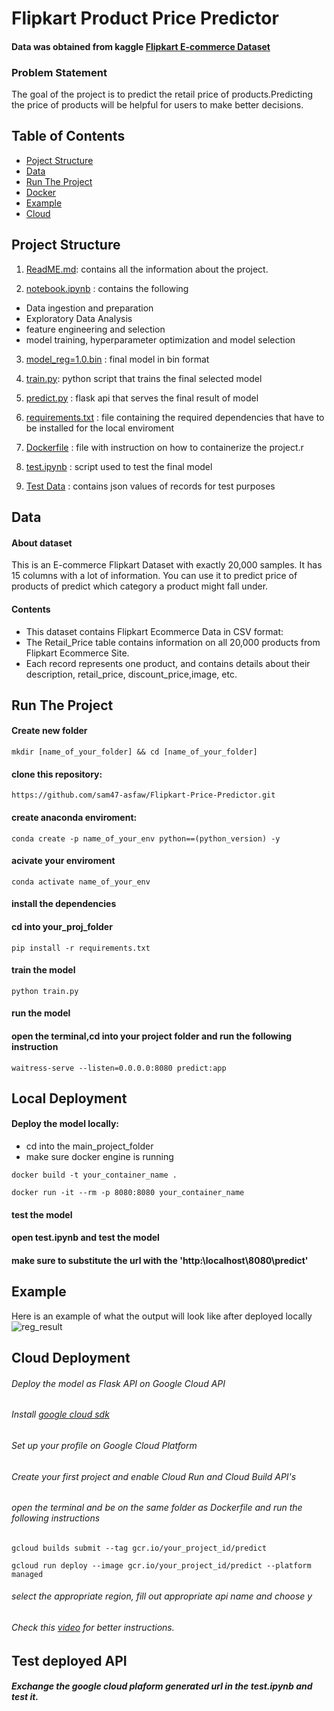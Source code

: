 # Flipkart Product Price Predictor
#### Data was obtained from kaggle [Flipkart E-commerce Dataset](https://www.kaggle.com/datasets/atharvjairath/flipkart-ecommerce-dataset)
### Problem Statement
The goal of the project is to predict the retail price of products.Predicting the price of products will be helpful for users to make better decisions.

## Table of Contents

- [Poject Structure](#projectstructure)
- [Data](#data)
- [Run The Project](#runtheproject)
- [Docker](#docker)
- [Example](#example)
- [Cloud](#cloud) 


## Project Structure
1. [ReadME.md](https://github.com/sam47-asfaw/Flipkart-Price-Predictor/blob/main/README.md): contains all the information about the project.

2. [notebook.ipynb](https://github.com/sam47-asfaw/Flipkart-Price-Predictor/blob/main/notebook.ipynb) : contains the following  
 * Data ingestion and preparation
 * Exploratory Data Analysis
 * feature engineering and selection
 * model training, hyperparameter optimization and model selection

3. [model_reg=1.0.bin](https://github.com/sam47-asfaw/Flipkart-Price-Predictor/blob/main/model_reg%3D1.0.bin) : final model in bin format
   
4. [train.py](https://github.com/sam47-asfaw/Flipkart-Price-Predictor/blob/main/train.py): python script that trains the final selected model

5. [predict.py](https://github.com/sam47-asfaw/Flipkart-Price-Predictor/blob/main/predict.py) : flask api that serves the final result of model

6. [requirements.txt](https://github.com/sam47-asfaw/Flipkart-Price-Predictor/blob/main/requirements.txt) : file containing the required dependencies that have to be installed for the local enviroment

7. [Dockerfile](https://github.com/sam47-asfaw/Flipkart-Price-Predictor/blob/main/Dockerfile) : file with instruction on how to containerize the project.r

8. [test.ipynb](https://github.com/sam47-asfaw/Flipkart-Price-Predictor/blob/main/test.ipynb) : script used to test the final model

9. [Test Data](https://github.com/sam47-asfaw/Flipkart-Price-Predictor/blob/main/test) : contains json values of records for test purposes 

## Data
#### About dataset
This is an E-commerce Flipkart Dataset with exactly 20,000 samples. It has 15 columns with a lot of information. You can use it to predict price of products of predict which category a product might fall under.
  
#### Contents
* This dataset contains Flipkart Ecommerce Data in CSV format: 
* The Retail_Price table contains information on all 20,000 products from Flipkart Ecommerce Site.
* Each record represents one product, and contains details about their description, retail_price, discount_price,image, etc.

## Run The Project

#### Create new folder
```
mkdir [name_of_your_folder] && cd [name_of_your_folder]
```
#### clone this repository:
```
https://github.com/sam47-asfaw/Flipkart-Price-Predictor.git
```
#### create anaconda enviroment:
```
conda create -p name_of_your_env python==(python_version) -y
```

#### acivate your enviroment
```
conda activate name_of_your_env
```

#### install the dependencies
#### cd into your_proj_folder
```
pip install -r requirements.txt
```
#### train the model
```
python train.py
```
#### run the model
#### open the terminal,cd into your project folder and run the following instruction
```
waitress-serve --listen=0.0.0.0:8080 predict:app
```
## Local Deployment
#### Deploy the model locally:
* cd into the main_project_folder
* make sure docker engine is running
```
docker build -t your_container_name .
```
```
docker run -it --rm -p 8080:8080 your_container_name
```
#### test the model
#### open test.ipynb and test the model
#### make sure to substitute the url with the 'http:\localhost\8080\predict'

## Example
Here is an example of what the output will look like after deployed locally
![reg_result](https://github.com/sam47-asfaw/Flipkart-Price-Predictor/assets/62788450/a0bc82ce-3320-4728-968f-33064ba3039a)

## Cloud Deployment
###### Deploy the model as Flask API on Google Cloud API
###### Install [google cloud sdk](https://cloud.google.com/sdk/docs/install)
###### Set up your profile on Google Cloud Platform 
###### Create your first project and enable Cloud Run and Cloud Build API's
###### open the terminal and be on the same folder as Dockerfile and run the following instructions
```
gcloud builds submit --tag gcr.io/your_project_id/predict
```
```
gcloud run deploy --image gcr.io/your_project_id/predict --platform managed
```
###### select the appropriate region, fill out appropriate api name and choose y
###### Check this [video](https://youtu.be/vieoHqt7pxo?si=f99uWSE1EqQf_5FC) for better instructions.
## Test deployed API
##### Exchange the google cloud plaform generated url in the test.ipynb and test it. 




